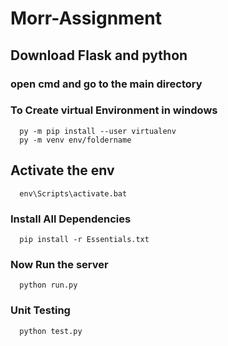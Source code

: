 # Morr-Assignment

## Download Flask and python

### open cmd and go to the main directory

### To Create virtual Environment in windows
  ```
    py -m pip install --user virtualenv
    py -m venv env/foldername
  ```
## Activate the env
  ```
    env\Scripts\activate.bat
  ```

### Install All Dependencies
  ```
    pip install -r Essentials.txt
  ```
### Now Run the server 
  ```
    python run.py
  ```
### Unit Testing
  ```
    python test.py
  ```
